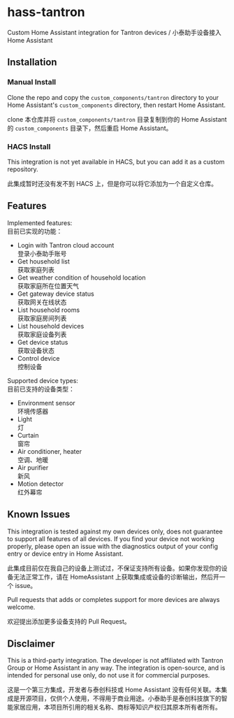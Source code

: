 # hass-tantron

Custom Home Assistant integration for Tantron devices / 小泰助手设备接入 Home Assistant

## Installation

### Manual Install

Clone the repo and copy the `custom_components/tantron` directory to your Home Assistant's `custom_components` directory, then restart Home Assistant.

clone 本仓库并将 `custom_components/tantron` 目录复制到你的 Home Assistant 的 `custom_components` 目录下，然后重启 Home Assistant。

### HACS Install

This integration is not yet available in HACS, but you can add it as a custom repository.

此集成暂时还没有发不到 HACS 上，但是你可以将它添加为一个自定义仓库。

## Features

Implemented features:  
目前已实现的功能：
- Login with Tantron cloud account  
  登录小泰助手账号
- Get household list  
  获取家庭列表
- Get weather condition of household location  
  获取家庭所在位置天气
- Get gateway device status  
  获取网关在线状态
- List household rooms  
  获取家庭房间列表
- List household devices  
  获取家庭设备列表
- Get device status  
  获取设备状态
- Control device  
  控制设备

Supported device types:  
目前已支持的设备类型：
- Environment sensor  
  环境传感器
- Light  
  灯
- Curtain  
  窗帘
- Air conditioner, heater  
  空调、地暖
- Air purifier  
  新风
- Motion detector  
  红外幕帘

## Known Issues

This integration is tested against my own devices only, does not guarantee to support all features of all devices. If you find your device not working properly, please open an issue with the diagnostics output of your config entry or device entry in Home Assistant.

此集成目前仅在我自己的设备上测试过，不保证支持所有设备。如果你发现你的设备无法正常工作，请在 HomeAssistant 上获取集成或设备的诊断输出，然后开一个 issue。

Pull requests that adds or completes support for more devices are always welcome.

欢迎提出添加更多设备支持的 Pull Request。

## Disclaimer

This is a third-party integration. The developer is not affiliated with Tantron Group or Home Assistant in any way. The integration is open-source, and is intended for personal use only, do not use it for commercial purposes.

这是一个第三方集成，开发者与泰创科技或 Home Assistant 没有任何关联。本集成是开源项目，仅供个人使用，不得用于商业用途。小泰助手是泰创科技旗下的智能家居应用，本项目所引用的相关名称、商标等知识产权归其原本所有者所有。
